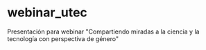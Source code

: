 # webinar_utec
Presentación para webinar "Compartiendo miradas a la ciencia y la tecnología con perspectiva de género"

